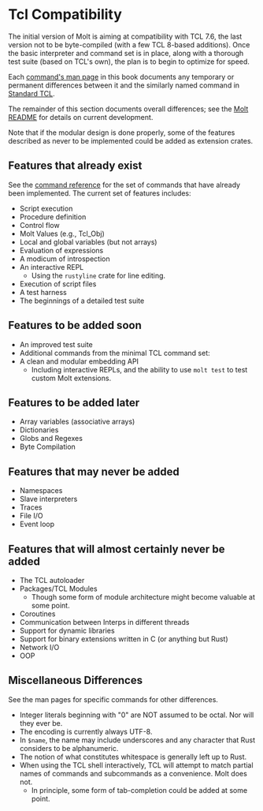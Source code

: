 # Tcl Compatibility

The initial version of Molt is aiming at compatibility with TCL 7.6, the
last version not to be byte-compiled (with a few TCL 8-based additions).
Once the basic interpreter and command set is in place, along with a thorough
test suite (based on TCL's own), the plan is to begin to optimize for speed.

Each [command's man page](./ref/reference.md) in this book documents any
temporary or permanent differences between it and the similarly named command
in [Standard TCL](http://tcl-lang.org).

The remainder of this section documents overall differences; see the
[Molt README](https://github.com/wduquette/molt) for details on current
development.

Note that if the modular design is done properly, some of the features
described as never to be implemented could be added as extension crates.

## Features that already exist

See the [command reference](./ref/reference.md) for the set of commands that
have already been implemented.  The current set of features includes:

*   Script execution
*   Procedure definition
*   Control flow
*   Molt Values (e.g., Tcl_Obj)
*   Local and global variables (but not arrays)
*   Evaluation of expressions
*   A modicum of introspection
*   An interactive REPL
    *   Using the `rustyline` crate for line editing.
*   Execution of script files
*   A test harness
*   The beginnings of a detailed test suite

## Features to be added soon

*   An improved test suite
*   Additional commands from the minimal TCL command set:
*   A clean and modular embedding API
    *   Including interactive REPLs, and the ability to use
        `molt test` to test custom Molt extensions.

## Features to be added later

*   Array variables (associative arrays)
*   Dictionaries
*   Globs and Regexes
*   Byte Compilation

## Features that may never be added

*   Namespaces
*   Slave interpreters
*   Traces
*   File I/O
*   Event loop

## Features that will almost certainly never be added

*   The TCL autoloader
*   Packages/TCL Modules
    *   Though some form of module architecture might become valuable at
        some point.
*   Coroutines
*   Communication between Interps in different threads
*   Support for dynamic libraries
*   Support for binary extensions written in C (or anything but Rust)
*   Network I/O
*   OOP

## Miscellaneous Differences

See the man pages for specific commands for other differences.

*   Integer literals beginning with "0" are NOT assumed to be octal.
    Nor will they ever be.
*   The encoding is currently always UTF-8.
*   In `$name`, the name may include underscores and any character that
    Rust considers to be alphanumeric.
*   The notion of what constitutes whitespace is generally left up to Rust.
*   When using the TCL shell interactively, TCL will attempt to match
    partial names of commands and subcommands as a convenience.  Molt does not.
    *   In principle, some form of tab-completion could be added at some point.
